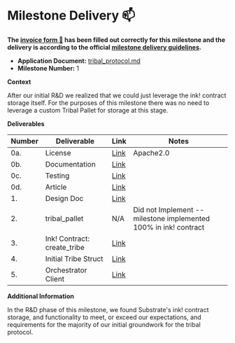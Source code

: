 # Milestone Delivery :mailbox:

**The [invoice form :pencil:](https://docs.google.com/forms/d/e/1FAIpQLSfmNYaoCgrxyhzgoKQ0ynQvnNRoTmgApz9NrMp-hd8mhIiO0A/viewform) has been filled out correctly for this milestone and the delivery is according to the official [milestone delivery guidelines](https://github.com/w3f/Grants-Program/blob/master/docs/milestone-deliverables-guidelines.md).**

- **Application Document:** [tribal_protocol.md](https://github.com/w3f/Grants-Program/blob/master/applications/tribal_protocol.md)
- **Milestone Number:** 1

**Context**

After our initial R&D we realized that we could just leverage the ink! contract storage itself. For the purposes of this milestone there was no need to leverage a custom Tribal Pallet for storage at this stage.

**Deliverables**

| Number | Deliverable                 | Link                                                                                                                | Notes                                                            |
| ------ | --------------------------- | ------------------------------------------------------------------------------------------------------------------- | ---------------------------------------------------------------- |
| 0a.    | License                     | [Link](https://github.com/tribal-protocol/tribal_contract/blob/main/LICENSE)                                        | Apache2.0                                                        |
| 0b.    | Documentation               | [Link](https://mirror.xyz/0xd7ce012585d013585C158431F08903B771189513/hIAaElI7y4QCXE3YDy8plmBRzKoVPIIqx13l2zXSiJ4)   |                                                                  |
| 0c.    | Testing                     | [Link](https://mirror.xyz/0xd7ce012585d013585C158431F08903B771189513/hIAaElI7y4QCXE3YDy8plmBRzKoVPIIqx13l2zXSiJ4)   |
| 0d.    | Article                     | [Link](https://mirror.xyz/0xd7ce012585d013585C158431F08903B771189513/hIAaElI7y4QCXE3YDy8plmBRzKoVPIIqx13l2zXSiJ4)   |                                                                  |
| 1.     | Design Doc                  | [Link](https://mirror.xyz/0xd7ce012585d013585C158431F08903B771189513/hIAaElI7y4QCXE3YDy8plmBRzKoVPIIqx13l2zXSiJ4)   |                                                                  |
| 2.     | tribal_pallet               | N/A                                                                                                                 | Did not Implement -- milestone implemented 100% in ink! contract |
| 3.     | Ink! Contract: create_tribe | [Link](https://github.com/tribal-protocol/tribal_contract)                                                          |                                                                  |
| 4.     | Initial Tribe Struct        | [Link](https://github.com/tribal-protocol/tribal_contract/blob/100d43279165f01ca3654806a816feb05916a650/lib.rs#L18) |                                                                  |
| 5.     | Orchestrator Client         | [Link](https://github.com/tribal-protocol/substrate-poc-client/blob/main/src/lib/orchestrator.ts)                   |                                                                  |

**Additional Information**

In the R&D phase of this milestone, we found Substrate's ink! contract storage, and functionality to meet, or exceed our expectations, and requirements for the majority of our initial groundwork for the tribal protocol.
